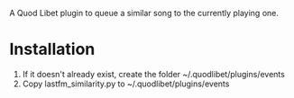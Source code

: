 A Quod Libet plugin to queue a similar song to the currently playing one.

Installation
============

1. If it doesn't already exist, create the folder ~/.quodlibet/plugins/events
2. Copy lastfm_similarity.py to ~/.quodlibet/plugins/events
